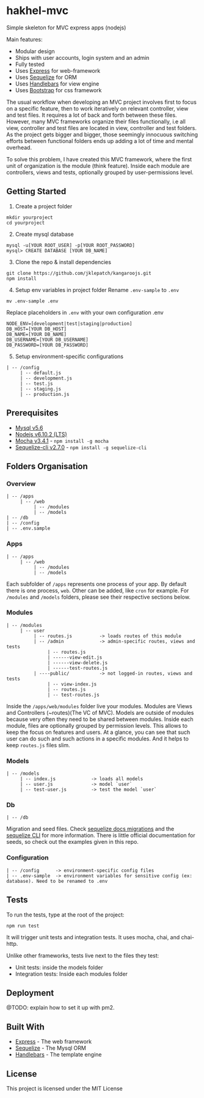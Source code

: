 # hakhel-mvc

Simple skeleton for MVC express apps (nodejs)

Main features:
* Modular design
* Ships with user accounts, login system and an admin
* Fully tested
* Uses [Express](https://expressjs.com) for web-framework
* Uses [Sequelize](http://docs.sequelizejs.com) for ORM
* Uses [Handlebars](http://handlebarsjs.com) for view engine
* Uses [Bootstrap](http://getbootstrap.com) for css framework

The usual workflow when developing an MVC project involves first to focus on a specific feature, then to work iteratively on relevant controller, view and test files. It requires a lot of back and forth between these files. However, many MVC frameworks organize their files functionally, i.e all view, controller and test files are located in view, controller and test folders. As the project gets bigger and bigger, those seemingly innocuous switching efforts between functional folders ends up adding a lot of time and mental overhead. 

To solve this problem, I have created this MVC framework, where the first unit of organization is the module (think feature). Inside each module are controllers, views and tests, optionally grouped by user-permissions level.

## Getting Started

1. Create a project folder
```
mkdir yourproject
cd yourproject
```

2. Create mysql database
```
mysql -u[YOUR ROOT_USER] -p[YOUR ROOT_PASSWORD]
mysql> CREATE DATABASE [YOUR DB_NAME]
```

3. Clone the repo & install dependencies
```
git clone https://github.com/jklepatch/kangaroojs.git
npm install
```

4. Setup env variables in project folder
Rename `.env-sample` to `.env`
```
mv .env-sample .env
```

Replace placeholders in `.env` with your own configuration
.env
```
NODE_ENV=[development|test|staging|production]
DB_HOST=[YOUR DB_HOST]
DB_NAME=[YOUR DB_NAME]
DB_USERNAME=[YOUR DB_USERNAME]
DB_PASSWORD=[YOUR DB_PASSWORD]
```

5. Setup environment-specific configurations
```
| -- /config
     | -- default.js
     | -- development.js
     | -- test.js
     | -- staging.js
     | -- production.js
```

## Prerequisites

* [Mysql v5.6](https://dev.mysql.com/doc/refman/5.6/en/mysql-nutshell.html)
* [Nodejs v6.10.2 (LTS)](https://nodejs.org/en/)
* [Mocha v3.4.1](https://mochajs.org) - `npm install -g mocha`
* [Sequelize-cli v2.7.0](http://docs.sequelizejs.com) - `npm install -g sequelize-cli`

## Folders Organisation
### Overview
```
| -- /apps
     | -- /web 
          | -- /modules  
          | -- /models
| -- /db
| -- /config
| -- .env.sample
``` 

### Apps
```
| -- /apps
     | -- /web 
          | -- /modules   
          | -- /models
```
Each subfolder of `/apps` represents one process of your app. By default there is one process, `web`.  Other can be added, like `cron` for example. For `/modules` and `/models` folders, please see their respective sections below.

### Modules
```
| -- /modules
     | -- user
          | -- routes.js          -> loads routes of this module
          | -- /admin             -> admin-specific routes, views and tests
               | -- routes.js
               | ------view-edit.js
               | ------view-delete.js
               | ------test-routes.js
          | ----public/           -> not logged-in routes, views and tests
               | -- view-index.js
               | -- routes.js
               | -- test-routes.js
```
Inside the `/apps/web/modules` folder live your modules. Modules are Views and Controllers (~routes)(The VC of MVC). Models are outside of modules because very often they need to be shared between modules. Inside each module, files are optionally grouped by permission levels. This allows to keep the focus on features and users. At a glance, you can see that such user can do such and such actions in a specific modules. And it helps to keep `routes.js` files slim.

### Models
```
| -- /models
     | -- index.js             -> loads all models
     | -- user.js              -> model `user`
     | -- test-user.js         -> test the model `user`
```

### Db
```
| -- /db 
```
Migration and seed files. Check [sequelize docs migrations](http://docs.sequelizejs.com/manual/tutorial/migrations.html) and the [sequelize CLI](https://github.com/sequelize/cli) for more information. There is little official documentation for seeds, so check out the examples given in this repo.

### Configuration
```
| -- /config      -> environment-specific config files
| -- .env-sample  -> environment variables for sensitive config (ex: database). Need to be renamed to .env
```

## Tests
To run the tests, type at the root of the project:
```
npm run test
```
It will trigger unit tests and integration tests. It uses mocha, chai, and chai-http.

Unlike other frameworks, tests live next to the files they test:
* Unit tests: inside the models folder
* Integration tests: Inside each modules folder


## Deployment

@TODO: explain how to set it up with pm2.

## Built With

* [Express](https://expressjs.com) - The web framework
* [Sequelize](http://docs.sequelizejs.com) - The Mysql ORM
* [Handlebars](http://handlebarsjs.com) - The template engine

## License

This project is licensed under the MIT License
